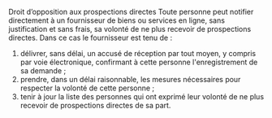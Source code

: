 Droit d’opposition aux prospections directes
Toute personne peut notifier directement à un fournisseur de biens ou services en ligne, sans justification et sans frais, sa volonté de ne plus recevoir de prospections directes.
Dans ce cas le fournisseur est tenu de :
1. délivrer, sans délai, un accusé de réception par tout moyen, y compris par voie électronique, confirmant à cette personne l'enregistrement de sa demande ;
1. prendre, dans un délai raisonnable, les mesures nécessaires pour respecter la volonté de cette personne ;
1. tenir à jour la liste des personnes qui ont exprimé leur volonté de ne plus recevoir de prospections directes de sa part.